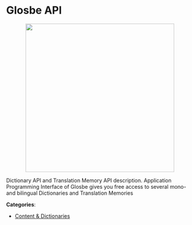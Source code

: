 # Glosbe API
<p align="center">
    <img width="400" src="https://raw.githubusercontent.com/apis-list/apis-list/apis/glosbe-api/logo_256x256.png" />
</p>

Dictionary API and Translation Memory API description. Application Programming Interface of Glosbe gives you free access to several mono- and bilingual Dictionaries and Translation Memories



**Categories**:

- [Content & Dictionaries](https://github.com/apis-list/apis-list#content-and-dictionaries)



